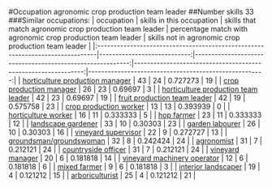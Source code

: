 #Occupation agronomic crop production team leader
##Number skills 33
###Similar occupations:
| occupation                                                                    |   skills in this occupation |   skills that match agronomic crop production team leader |   percentage match with agronomic crop production team leader |   skills not in agronomic crop production team leader |
|:------------------------------------------------------------------------------|----------------------------:|----------------------------------------------------------:|--------------------------------------------------------------:|------------------------------------------------------:|
| [horticulture production manager](horticulture_production_manager.md)         |                          43 |                                                        24 |                                                      0.727273 |                                                    19 |
| [crop production manager](crop_production_manager.md)                         |                          26 |                                                        23 |                                                      0.69697  |                                                     3 |
| [horticulture production team leader](horticulture_production_team_leader.md) |                          42 |                                                        23 |                                                      0.69697  |                                                    19 |
| [fruit production team leader](fruit_production_team_leader.md)               |                          42 |                                                        19 |                                                      0.575758 |                                                    23 |
| [crop production worker](crop_production_worker.md)                           |                          13 |                                                        13 |                                                      0.393939 |                                                     0 |
| [horticulture worker](horticulture_worker.md)                                 |                          16 |                                                        11 |                                                      0.333333 |                                                     5 |
| [hop farmer](hop_farmer.md)                                                   |                          23 |                                                        11 |                                                      0.333333 |                                                    12 |
| [landscape gardener](landscape_gardener.md)                                   |                          33 |                                                        10 |                                                      0.30303  |                                                    23 |
| [garden labourer](garden_labourer.md)                                         |                          26 |                                                        10 |                                                      0.30303  |                                                    16 |
| [vineyard supervisor](vineyard_supervisor.md)                                 |                          22 |                                                         9 |                                                      0.272727 |                                                    13 |
| [groundsman/groundswoman](groundsman-groundswoman.md)                         |                          32 |                                                         8 |                                                      0.242424 |                                                    24 |
| [agronomist](agronomist.md)                                                   |                          31 |                                                         7 |                                                      0.212121 |                                                    24 |
| [countryside officer](countryside_officer.md)                                 |                          31 |                                                         7 |                                                      0.212121 |                                                    24 |
| [vineyard manager](vineyard_manager.md)                                       |                          20 |                                                         6 |                                                      0.181818 |                                                    14 |
| [vineyard machinery operator](vineyard_machinery_operator.md)                 |                          12 |                                                         6 |                                                      0.181818 |                                                     6 |
| [mixed farmer](mixed_farmer.md)                                               |                           9 |                                                         6 |                                                      0.181818 |                                                     3 |
| [interior landscaper](interior_landscaper.md)                                 |                          19 |                                                         4 |                                                      0.121212 |                                                    15 |
| [arboriculturist](arboriculturist.md)                                         |                          25 |                                                         4 |                                                      0.121212 |                                                    21 |
